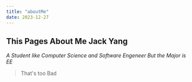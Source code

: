 ```yaml
---
title: "aboutMe"
date: 2023-12-27
---
```

## This Pages About Me Jack Yang
_A Student like Computer Science and Software Engeneer But the Major is EE_
> That's too Bad
